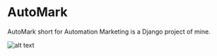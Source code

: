 # AutoMark
AutoMark short for Automation Marketing is a Django project of mine.

![alt text](https://imgur.com/MfQDQkw)
